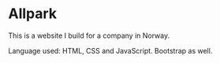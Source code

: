 # Allpark

This is a website I build for a company in Norway.

Language used: HTML, CSS and JavaScript. Bootstrap as well.
